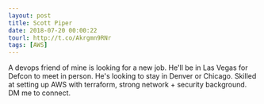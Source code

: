 ```yaml
---
layout: post
title: Scott Piper
date: 2018-07-20 00:00:22
tourl: http://t.co/Akrgmn9RNr
tags: [AWS]
---
```

A devops friend of mine is looking for a new job. He'll be in Las Vegas for Defcon to meet in person. He's looking to stay in Denver or Chicago. Skilled at setting up AWS with terraform, strong network + security background. DM me to connect.